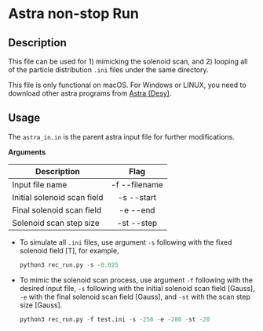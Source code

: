 # Astra non-stop Run

## Description
This file can be used for 1) mimicking the solenoid scan, and 2) looping all of the particle distribution `.ini` files under 
the same directory. 

This file is only functional on macOS. For Windows or LINUX, you need to download other astra programs from [Astra (Desy)](http://www.desy.de/~mpyflo/).


## Usage
The `astra_in.in` is the parent astra input file for further modifications.

**Arguments**

| Description                | Flag          | 
| ---------------------------|:-------------:| 
| Input file name            | -f --filename |
| Initial solenoid scan field| -s --start    |
| Final solenoid scan field  | -e --end      |
| Solenoid scan step size    | -st --step    |

 - To simulate all `.ini` files, use argument `-s` following with the fixed solenoid field [T], for example, 
    ```python
    python3 rec_run.py -s -0.025
    ```
 - To mimic the solenoid scan process, use argument `-f` following with the desired input file, `-s` following with the 
initial solenoid scan field [Gauss], `-e` with the final solenoid scan field [Gauss], and `-st` with the scan step size 
[Gauss].
    ```python
    python3 rec_run.py -f test.ini -s -250 -e -280 -st -20
    ```
   
